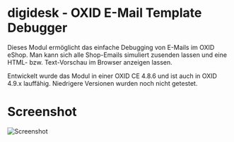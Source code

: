 # digidesk - OXID E-Mail Template Debugger

Dieses Modul ermöglicht das einfache Debugging von E-Mails im OXID eShop.
Man kann sich alle Shop-Emails simuliert zusenden lassen und eine HTML- bzw. Text-Vorschau im Browser anzeigen lassen.

Entwickelt wurde das Modul in einer OXID CE 4.8.6 und ist auch in OXID 4.9.x lauffähig.
Niedrigere Versionen wurden noch nicht getestet.

# Screenshot
![Screenshot](http://fs2.directupload.net/images/150412/zq5o2mds.jpg)